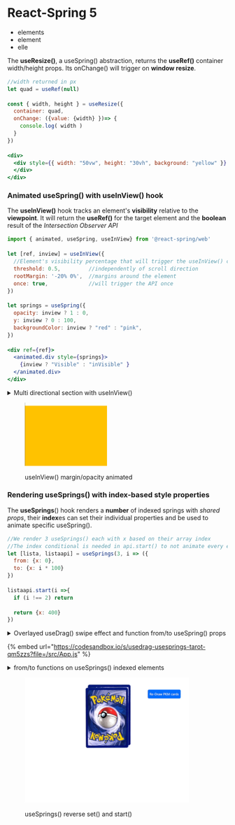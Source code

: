 # React-Spring 5

* elements
* element
* elle

The **useResize()**, a useSpring() abstraction, returns the **useRef()** container width/height props.     Its onChange() will trigger on **window resize**.

```jsx
//width returned in px
let quad = useRef(null)

const { width, height } = useResize({
  container: quad,
  onChange: ({value: {width} })=> {
    console.log( width )
  }
})

<div>
  <div style={{ width: "50vw", height: "30vh", background: "yellow" }} ref={quad}>
  </div>
</div>
```



### Animated useSpring() with useInView() hook&#x20;

The **useInView()** hook tracks an element's **visibility** relative to the **viewpoint**.                                      It will return the **useRef()** for the target element and the **boolean** result of the _Intersection Observer API_

```jsx
import { animated, useSpring, useInView} from '@react-spring/web'

let [ref, inview] = useInView({
  //Element's visibility percentage that will trigger the useInView() callback
  threshold: 0.5,         //independently of scroll direction
  rootMargin: '-20% 0%',  //margins around the element
  once: true,             //will trigger the API once
})

let springs = useSpring({
  opacity: inview ? 1 : 0,
  y: inview ? 0 : 100,
  backgroundColor: inview ? "red" : "pink",
})

<div ref={ref}>
  <animated.div style={springs}>
    {inview ? "Visible" : "inVisible" }
  </animated.div>
</div>

```

<details>

<summary>Multi directional section with useInView()</summary>

When having **multiple** useInView() elements keep the **threshold below 0.5**, to _not overlay_ and _repeat_ the _useSpring()._

```jsx
//We can add a delay to the useInView
//Instead of absolute/width animation we used margin/opacity
let [primo, visto1] = useInView({
  delay: 500,
  threshold: 0.2
})
let seePrimo = useSpring({
  opacity: visto1 ? 1 : 0,
  marginLeft: visto1 ? 0 : 500,
})

let [secon, visto2] = useInView({
  delay: 500,
  threshold: 0.2
})
let seeSeco = useSpring({
  opacity: visto2 ? 1 : 0,
  marginRight: visto2 ? 0 : 500,
})

let [tri, visto3] = useInView({
  delay: 500
})
let seeTri = useSpring({
  opacity: visto3 ? 1 : 0,
  marginTop: visto3 ? 0 : 200,
})

<div>
  <animated.div ref={primo} className="bg-warning" 
    style={{ height: "100vh", ...seePrimo }}>
  </animated.div>

  <animated.div ref={secon} className="bg-primary" 
    style={{height: "100vh" , ...seeSeco }}>
  </animated.div>

  <animated.div ref={tri} className="bg-danger" 
    style={{width: "100%", ...seeTri}}>
    <div style={{height: "100vh"}}></div>
  </animated.div>
</div>
```

</details>

<figure><img src="../.gitbook/assets/sectionScroll.gif" alt="" width="188"><figcaption><p>useInView() margin/opacity animated</p></figcaption></figure>

### Rendering useSprings() with index-based style properties

The **useSprings**() hook renders a **number** of indexed springs with _shared props_, their **index**es can set their individual properties and be used to animate specific useSpring().

```jsx
//We render 3 useSprings() each with x based on their array index
//The index conditional is needed in api.start() to not animate every element
let [lista, listaapi] = useSprings(3, i => ({
  from: {x: 0},
  to: {x: i * 100}
})

listaapi.start(i =>{
  if (i !== 2) return

  return {x: 400}
})
```

<details>

<summary>Overlayed useDrag() swipe effect and function from/to useSpring() props</summary>

We use the useSprings() **index** as **arguments** for the **from/to functions**.

The starting animation is a translateY(-1000), we distance (4px) and rotate each card, and the **delay** adds the _stack effect_.

```jsx
import { animated, useSprings, to as interpolate} from '@react-spring/web'
import { useDrag } from '@use-gesture/react'

const cards = [
  'https://RWS_Tarot_08_Strength.jpg',
  'https://RWS_Tarot_16_Tower.jpg',
  'https://RWS_Tarot_07_Chariot.jpg',
  'https://RWS_Tarot_06_Lovers.jpg',
  'https://RWS_Tarot_02_High_Priestess.jpg',
  'https://RWS_Tarot_01_Magician.jpg',
]

const from = (_i) => ({ x: 0, rot: 0, scale: 1.5, y: -1000 })

const to = (i) => ({
  x: 0,
  y: i * -4,
  scale: 1,
  rot: -10 + Math.random() * 20,
})

const [props, api] = useSprings(cards.length, i => ({
  from: from(i),
  to: to(i),
  config: { duration: 2000 },
  delay: i * 100,
})) 

//We can add perspective(1500px) rotateX(30deg) for 3D effect
const trans = (r, s) =>
  `rotateY(${r / 10}deg) rotateZ(${r}deg) scale(${s})`
```

We create a useState() **set** to store the _swiped cards_ (like an array but with no repeated elements and has() method)

We **useDrag**() the current passed **arg**ument **index** element, on **mx** only movement, we **add()** it to the **set** if it exceeds the _minimal velocity_ after it _stops being dragged_.

We api.start() only the useDrag() index useSpring(), onDrag() its **scale** gets bigger, its position and **rot**ation depend on the mx drag distance if it's in the **set()** then we **swipe** it out of viewpoint.

When drag is finished and all cards are **set()** we **clean()** it and **api.start()** the last card keyframe (**to**)

```jsx
//on '@use-gesture/react' velocity is an array, sow e take [1]
//The config tension gets changed onDrag()
const [gone] = useState(() => new Set())

const bind = useDrag(({ args: [index], down, movement: [mx], velocity }) => {

  const trigger = velocity[1] > 0.15 
  const dir = mx < 0 ? -1 : 1 

  if (!down && trigger) gone.add(index) 

  api.start(i => {
    if (index !== i) return

    const isGone = gone.has(index)

    const x = isGone ? (200 + window.innerWidth) * dir : down ? mx : 0 
    const rot = mx / 100 + (isGone ? dir * 10 * velocity[1] : 0) 
    const scale = down ? 1.1 : 1 

    return {
      x, rot, scale,
      config: { friction: 150, tension: down ? 800 : isGone ? 200 : 500 },
    }
  })

  if (!down && gone.size === cards.length)
    setTimeout(() => {
      gone.clear()
      api.start(i => to(i))
    }, 600)
})
```

We loop **useSprings**() into 2 components, with its **index** in the **useDrag**() as **arg**ument.                                                                                                                                                                 A **relative** container for the overlayed _absolute cards_, with **overflow** to not expand the width on swipe.

```jsx
//We use interpolate to set the useSpring() props in the trans function
//We need touchAction and axis for the useDrag()
import {to as interpolate} from '@react-spring/web'

<div className="d-block position-relative" 
     style={{width: "100%", height: "60vh", overflow: "hidden"}}>
     
  {props.map(({ x, y, rot, scale }, i) => (
    <animated.div className="deck1" key={i} style={{ x, y }}>

    <animated.div
      {...bind(i)}
      style={{
        transform: interpolate([rot, scale], trans),
        backgroundImage: `url(${cards[i]})`,
        touchAction: 'pan-x',
        axis: 'x'
      }}
    />
    </animated.div>
  ))}

</div>
```

We add a **custom** circle **cursor** to the absolute cards, and set the background properties.

```css
.deck1{
  position: absolute;
  width: 100%;
  height: 100%;
  display: flex;
  align-items: center;
  justify-content: center;
  touch-action: none;
}

.deck1 > div{
  cursor: url('
    https://uploads.codesandbox.io/uploads/user/b3e56831-8b98-4fee-b941-0e27f39883ab/Ad1_-cursor.png') 
    39 39, auto;

  background-color: white;
  background-size: auto 85%;
  background-repeat: no-repeat;
  background-position: center center;
  width: 45vh;
  height: 85vh;
  box-shadow: 0 12.5px 100px -10px rgba(50, 50, 73, 0.4);
}

```

</details>

{% embed url="https://codesandbox.io/s/usedrag-usesprings-tarot-qm5zzs?file=/src/App.js" %}

<details>

<summary>from/to functions on useSprings() indexed elements</summary>

We use the **from/to functions** to render useSprings() props, the _starting point_ (deck) **from** is shared between the springs while the _endpoint_ **to** depends on the **index** position.

The _useState()_ **reverse** resets the cards to their _starting point_.

```jsx
//We reset x each 4th card to for the rows, on y we increase Y each 4
//we also randomize the ending rotation for each card
let carta = "https://i.pinimg.com/1dc1f9add0ea9e1580c8cee22b6ef39f.jpg";

let carte1 = [
  "https://static.tcgcollector.com/...jpg",
  "https://static.tcgcollector.com/...jpg",
  "https://static.tcgcollector.com/...jpg",
  "https://static.tcgcollector.com/...jpg",
  "https://static.tcgcollector.com/...jpg",
  "https://static.tcgcollector.com/...jpg",
]

let from = (i) => ({
  x: 30 + "vw",
  y: -50 + "vh",
  rot: 0,
  scale: 1.2,
  back: `url(${carta})`,
})

let to = (i) => ({
  x: (i % 4) * 20 + "vw",
  y: Math.floor(i / 4) * 30 + "vh",
  scale: 1,
  rot: -20 + Math.random() * 40,
  back: `url(${carta})`,
})

const trans = (r, s) => `rotateZ(${r}deg) scale(${s})`

let [reve, setReve] = useState(false)

const [mazzo, mazzoapi] = useSprings(carte1.length, i => ({
  from: from(i),
  to: to(i),
  config: {duration: 2000},
  delay: i * 1100,
  reverse: reve
}), [reve])

function cambio(){ setReve( (x)=> !x ) }

<button className="btn btn-primary p-2" onClick={cambio}>
  Re-Draw PKM cards
</button>
```

On **click**, we **reverse** animate the card's **rot**ate prop and **set()** its new _index_ **background** (set() quickly loads the new image instead of waiting for the duration)

We create the draw-from-top effect by **interpolating** the **z-index** prop at the very start of their animation.

```jsx
//We pass the useSprings() index to only animate the clicked card
//We can only use the ternary operator conditional inside the set() start()
//We also set() because its not possible to animate between 2 url() images.
function gira(i){
  mazzoapi.set(n => (
    n == i ?
      {
        back: (mazzo[i].back.animation.to == `url(${carta})`) ? 
        `url(${carte1[i]})` : `url(${carta})`
      }
    :
    null
  ))

  mazzoapi.start(n => (
    n == i ?
      {
        rot: mazzo[i].rot.animation.to * -1,
        config: {duration: 500}
      }
    : 
    null
  ))
}

<div className="d-flex justify-content-center align-items-center ">
  <div style={{marginTop: "60vh",width: "80%", height: "70vh" }}>

    {mazzo.map(({ x, y, rot, scale, back }, i) => (
      <>
      <animated.div
        onClick= {()=> gira(i)}
        className="deck2"
        style={{
          x, y,
          transform: interpolate([rot, scale], trans),
          backgroundImage: back,
          touchAction: 'pan-x',
          axis: 'x',
          zIndex: scale.to(val => val < 1.2 ? 1 : 0 )
        }}
      >
      </animated.div>
      </>
    ))}

  </div>
</div>
```

We translate(**vw**, **vh**) the cards but their width/height is fixed.

```css
//We set their background-image props
.deck2{
  position: absolute;
  width: 170px;
  height: 240px;
  display: flex;

  background-color: white;
  background-size: contain;
  background-repeat: no-repeat;
  background-position: center center;
}
```

</details>

<figure><img src="../.gitbook/assets/useSpringsReverse1.gif" alt="" width="375"><figcaption><p>useSprings() reverse set() and start()</p></figcaption></figure>

